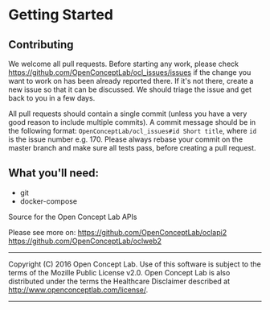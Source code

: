 # Getting Started
## Contributing

We welcome all pull requests. Before starting any work, please check https://github.com/OpenConceptLab/ocl_issues/issues if the change you want to work on has been already reported there. If it's not there, create a new issue so that it can be discussed. We should triage the issue and get back to you in a few days.

All pull requests should contain a single commit (unless you have a very good reason to include multiple commits). A commit message should be in the following format: `OpenConceptLab/ocl_issues#id Short title`, where `id` is the issue number e.g. 170. Please always rebase your commit on the master branch and make sure all tests pass, before creating a pull request.

## What you'll need:
* git
* docker-compose

Source for the Open Concept Lab APIs

Please see more on:
https://github.com/OpenConceptLab/oclapi2
https://github.com/OpenConceptLab/oclweb2

-----------------------------------------------------

Copyright (C) 2016 Open Concept Lab. Use of this software is subject to the terms of the Mozille Public License v2.0. Open Concept Lab is also distributed under the terms the Healthcare Disclaimer described at http://www.openconceptlab.com/license/.

-----------------------------------------------------

<!--- --->
